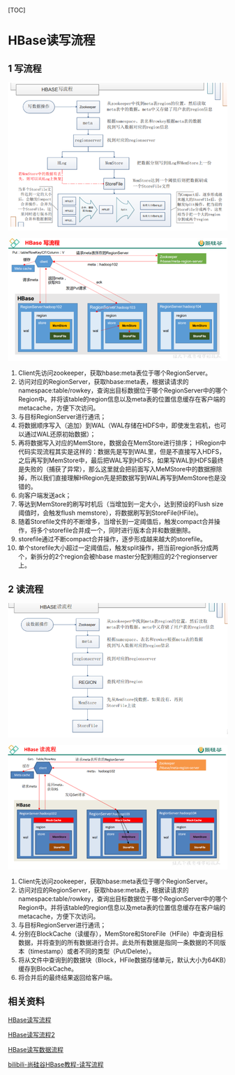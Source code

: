 [TOC]

# HBase读写流程

## 1 写流程

<img src="../picture/1604453861562.png" alt="1604453861562" style="zoom:90%;" />

![image-20201104132051968](../picture/image-20201104132051968.png)

1. Client先访问zookeeper，获取hbase:meta表位于哪个RegionServer。
2. 访问对应的RegionServer，获取hbase:meta表，根据读请求的namespace:table/rowkey，查询出目标数据位于哪个RegionServer中的哪个Region中。并将该table的region信息以及meta表的位置信息缓存在客户端的metacache，方便下次访问。
3. 与目标RegionServer进行通讯；
4. 将数据顺序写入（追加）到WAL（WAL存储在HDFS中，即使发生宕机，也可以通过WAL还原初始数据）；
5. 再将数据写入对应的MemStore，数据会在MemStore进行排序；
    HRegion中代码实现流程其实是这样的：数据先是写到WAL里，但是不直接写入HDFS，之后再写到MemStore中，最后把WAL写到HDFS，如果写WAL到HDFS最终是失败的（捕获了异常），那么这里就会把前面写入MeMStore中的数据擦除掉，所以我们直接理解HRegion先是把数据写到WAL再写到MemStore也是没错的。
6. 向客户端发送ack；
7. 等达到MemStore的刷写时机后（当增加到一定大小，达到预设的Flush size阈值时，会触发flush memstore），将数据刷写到StoreFile(HFile)。
8. 随着Storefile文件的不断增多，当增长到一定阈值后，触发compact合并操作，将多个storefile合并成一个，同时进行版本合并和数据删除。
9. storefile通过不断compact合并操作，逐步形成越来越大的storefile。
10. 单个storefile大小超过一定阈值后，触发split操作，把当前region拆分成两个，新拆分的2个region会被hbase master分配到相应的2个regionserver上。

## 2 读流程

<img src="../picture/1604453881989.png" alt="1604453881989" style="zoom:82%;" />

![image-20201104132215115](../picture/image-20201104132215115.png)

1. Client先访问zookeeper，获取hbase:meta表位于哪个RegionServer。
2. 访问对应的RegionServer，获取hbase:meta表，根据读请求的namespace:table/rowkey，查询出目标数据位于哪个RegionServer中的哪个Region中。并将该table的region信息以及meta表的位置信息缓存在客户端的metacache，方便下次访问。
3. 与目标RegionServer进行通讯；
4. 分别在BlockCache（读缓存），MemStore和StoreFile（HFile）中查询目标数据，并将查到的所有数据进行合并。此处所有数据是指同一条数据的不同版本（timestamp）或者不同的类型（Put/Delete）。
5. 将从文件中查询到的数据块（Block，HFile数据存储单元，默认大小为64KB）缓存到BlockCache。
6. 将合并后的最终结果返回给客户端。

## 相关资料

[HBase读写流程](https://github.com/heibaiying/BigData-Notes/blob/master/notes/Hbase%E7%9A%84SQL%E4%B8%AD%E9%97%B4%E5%B1%82_Phoenix.md)

[HBase读写流程2](https://www.cnblogs.com/yfb918/p/10416906.html)

[HBase读写数据流程](https://www.cnblogs.com/noyouth/p/13124080.html)

[bilibili-尚硅谷HBase教程-读写流程](https://www.bilibili.com/video/BV1Y4411B7jy?p=15)